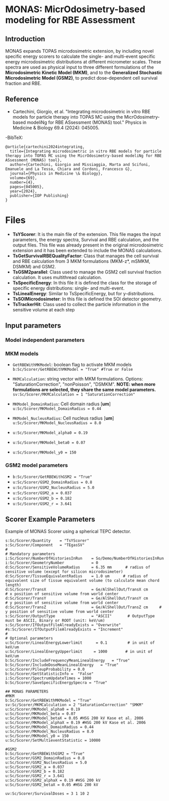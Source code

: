 # MONAS: MicrOdosimetry-based modeling for RBE Assessment

 ## Introduction
 MONAS expands TOPAS microdosimetric extension, by including novel specific energy scorers to calculate the single- and multi-event specific energy microdosimetric distributions at different micrometer scales. These spectra are used as physical input to three different formulations of the **Microdosimetric Kinetic Model (MKM)**, and to the **Generalized Stochastic Microdosimetric Model (GSM2)**, to predict dose-dependent cell survival fraction and RBE.

## Reference
- Cartechini, Giorgio, et al. "Integrating microdosimetric in vitro RBE models for particle therapy into TOPAS MC using the MicrOdosimetry-based modeliNg for RBE ASsessment (MONAS) tool." Physics in Medicine & Biology 69.4 (2024): 045005.

-BibTeX:
``` 
@article{cartechini2024integrating,
  title={Integrating microdosimetric in vitro RBE models for particle therapy into TOPAS MC using the MicrOdosimetry-based modeliNg for RBE ASsessment (MONAS) tool},
  author={Cartechini, Giorgio and Missiaggia, Marta and Scifoni, Emanuele and La Tessa, Chiara and Cordoni, Francesco G},
  journal={Physics in Medicine \& Biology},
  volume={69},
  number={4},
  pages={045005},
  year={2024},
  publisher={IOP Publishing}
}
```

# Files

 - **TsYScorer**: It is the main file of the extension. This file mages the input parameters, the energy spectra, Survival and RBE calculation, and the output files. This file was already present in the original microdosimetric extension and it has been extended to include the MONAS calculations.
 - **TsGetSurvivalRBEQualityFactor**: Class that manages the cell survival and RBE calculation from 3 MKM formulations (MKM-z*, mSMKM, DSMKM) and GSM2.
 - **TsGSM2parallel**: Class used to manage the GSM2 cell survival fraction calculation. It uses multithread calculation.
 - **TsSpecificEnergy**: In this file it is defined the class for the storage of specific energy distributions: single- and multi-event.
 - **TsLinealEnergy**: Similar to TsSpecificEnergy, but for y-distributions.
 - **TsSOIMicrodosimeter**: In this file is defined the SOI detector geometry. 
 - **TsTrackerHit**: Class used to collect the particle information in the sensitive volume at each step 

## Input parameters
### Model independent parameters

### MKM models

 - `GetRBEWithMKModel`: boolean flag to activate MKM models
 `b:Sc/Scorer/GetRBEWithMKModel = "True" #True or False`

 - `MKMCalculation`: string vector with MKM formulations. Options: "SaturationCorrection", "nonPoisson", "DSMKM". **NOTE: when more formulations are selected, they share the same model parameters.**
 `sv:Sc/Scorer/MKMCalculation = 1 "SaturationCorrection"`
 
 - `MKModel_DomainRadius`: Cell domain radius [**um**]
 `u:Sc/Scorer/MKModel_DomainRadius = 0.44`
 
 - `MKModel_NucleusRadius`: Cell nucleus radius [**um**]
 `u:Sc/Scorer/MKModel_NucleusRadius = 8.0`
 
 - `u:Sc/Scorer/MKModel_alpha0 = 0.19`
 - `u:Sc/Scorer/MKModel_beta0 = 0.07`
 - `u:Sc/Scorer/MKModel_y0 = 150`
 
### GSM2 model parameters
 - `b:Sc/Scorer/GetRBEWithGSM2 = "True"`
 - `u:Sc/Scorer/GSM2_DomainRadius = 0.8`
 - `u:Sc/Scorer/GSM2_NucleusRadius = 5.0`
 - `u:Sc/Scorer/GSM2_a = 0.037`
 - `u:Sc/Scorer/GSM2_b = 0.182`
 - `u:Sc/Scorer/GSM2_r = 3.641`

## Scorer Example Parameters
Example of MONAS Scorer using a spherical TEPC detector.

```
s:Sc/Scorer/Quantity    = "TsYScorer"
s:Sc/Scorer/Component   = "TEgasSV"
#
# Mandatory parameters
i:Sc/Scorer/NumberOfHistoriesInRun    = So/Demo/NumberOfHistoriesInRun
i:Sc/Scorer/GeometryNumber            = 0
d:Sc/Scorer/SensitiveVolumeRadius     = 6.35 mm      # radius of sensitive volume (except for silicon microdosimeter)
d:Sc/Scorer/TissueEquivalentRadius    = 1.0 um      # radius of equivalent size of tissue equivalent volume (to calculate mean chord length)
d:Sc/Scorer/TransX                    = Ge/AlShellOut/TransX cm          # x position of sensitive volume from world center
d:Sc/Scorer/TransY                    = Ge/AlShellOut/TransY cm          # y position of sensitive volume from world center
d:Sc/Scorer/TransZ                    = Ge/AlShellOut/TransZ cm     # y position of sensitive volume from world center
s:Sc/Scorer/OutputType                = "ASCII"       # OutputType must be ASCII, Binary or ROOT (unit: keV/um)
s:Sc/Scorer/IfOutputFileAlreadyExists = "Overwrite"
#s:Sc/Scorer/IfOutputFileAlreadyExists = "Increment"
#
# Optional parameters
u:Sc/Scorer/LinealEnergyLowerlimit      = 0.1         # in unit of keV/um
u:Sc/Scorer/LinealEnergyUpperlimit     = 1000        # in unit of keV/um
b:Sc/Scorer/IncludeFrequencyMeanLinealEnergy   = "True"
b:Sc/Scorer/IncludeDoseMeanLinealEnergy   = "True"
u:Sc/Scorer/PileupProbability = 0.0
b:Sc/Scorer/GetStatisticInfo =  "False"
i:Sc/Scorer/SpectrumUpdateTimes = 1000
b:Sc/Scorer/SaveSpecificEnergySpecra = "True"

## MONAS PARAMETERS
#MKM
b:Sc/Scorer/GetRBEWithMKModel = "True"
sv:Sc/Scorer/MKMCalculation = 2 "SaturationCorrection" "SMKM"
u:Sc/Scorer/MKModel_alpha0 = 0.19
u:Sc/Scorer/MKModel_beta = 0.07
u:Sc/Scorer/MKModel_betaX = 0.05 #HSG 200 kV Kase et al. 2006
u:Sc/Scorer/MKModel_alphaX = 0.19 #HSG 200 kV Kase et al. 2006
u:Sc/Scorer/MKModel_DomainRadius = 0.44
u:Sc/Scorer/MKModel_NucleusRadius = 8.0
u:Sc/Scorer/MKModel_y0 = 150
u:Sc/Scorer/SetMultieventStatistic = 10000

#GSM2
b:Sc/Scorer/GetRBEWithGSM2 = "True"
u:Sc/Scorer/GSM2_DomainRadius = 0.8
u:Sc/Scorer/GSM2_NucleusRadius = 5.0
u:Sc/Scorer/GSM2_a = 0.037
u:Sc/Scorer/GSM2_b = 0.182
u:Sc/Scorer/GSM2_r = 3.641
u:Sc/Scorer/GSM2_alphaX = 0.19 #HSG 200 kV
u:Sc/Scorer/GSM2_betaX = 0.05 #HSG 200 kV

uv:Sc/Scorer/SurvivalDoses = 3 1 10 2
```


